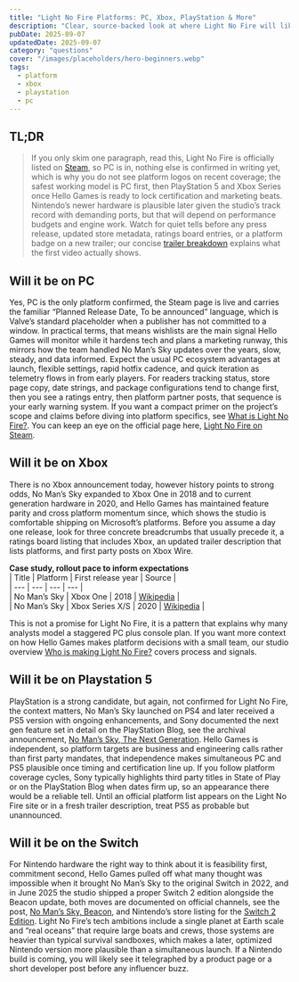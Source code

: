 ```yaml
---
title: "Light No Fire Platforms: PC, Xbox, PlayStation & More"
description: "Clear, source-backed look at where Light No Fire will likely ship first, what history suggests for consoles, and what signals to watch."
pubDate: 2025-09-07
updatedDate: 2025-09-07
category: "questions"
cover: "/images/placeholders/hero-beginners.webp"
tags:
  - platform
  - xbox
  - playstation
  - pc
---
```


## TL;DR

> If you only skim one paragraph, read this, Light No Fire is officially listed on [Steam](https://store.steampowered.com/app/2719590/Light_No_Fire/), so PC is in, nothing else is confirmed in writing yet, which is why you do not see platform logos on recent coverage; the safest working model is PC first, then PlayStation 5 and Xbox Series once Hello Games is ready to lock certification and marketing beats. Nintendo’s newer hardware is plausible later given the studio’s track record with demanding ports, but that will depend on performance budgets and engine work. Watch for quiet tells before any press release, updated store metadata, ratings board entries, or a platform badge on a new trailer; our concise [trailer breakdown](/guides/questions/trailer-analysis/) explains what the first video actually shows.

## Will it be on PC

Yes, PC is the only platform confirmed, the Steam page is live and carries the familiar “Planned Release Date, To be announced” language, which is Valve’s standard placeholder when a publisher has not committed to a window. In practical terms, that means wishlists are the main signal Hello Games will monitor while it hardens tech and plans a marketing runway, this mirrors how the team handled No Man’s Sky updates over the years, slow, steady, and data informed. Expect the usual PC ecosystem advantages at launch, flexible settings, rapid hotfix cadence, and quick iteration as telemetry flows in from early players. For readers tracking status, store page copy, date strings, and package configurations tend to change first, then you see a ratings entry, then platform partner posts, that sequence is your early warning system. If you want a compact primer on the project’s scope and claims before diving into platform specifics, see [What is Light No Fire?](/guides/questions/what-is-light-no-fire/). You can keep an eye on the official page here, [Light No Fire on Steam](https://store.steampowered.com/app/2719590/Light_No_Fire/).

## Will it be on Xbox

There is no Xbox announcement today, however history points to strong odds, No Man’s Sky expanded to Xbox One in 2018 and to current generation hardware in 2020, and Hello Games has maintained feature parity and cross platform momentum since, which shows the studio is comfortable shipping on Microsoft’s platforms. Before you assume a day one release, look for three concrete breadcrumbs that usually precede it, a ratings board listing that includes Xbox, an updated trailer description that lists platforms, and first party posts on Xbox Wire.  

**Case study, rollout pace to inform expectations**  
| Title | Platform | First release year | Source |  
| --- | --- | --- | --- |  
| No Man’s Sky | Xbox One | 2018 | [Wikipedia](https://en.wikipedia.org/wiki/No_Man%27s_Sky) |  
| No Man’s Sky | Xbox Series X/S | 2020 | [Wikipedia](https://en.wikipedia.org/wiki/No_Man%27s_Sky) |  

This is not a promise for Light No Fire, it is a pattern that explains why many analysts model a staggered PC plus console plan. If you want more context on how Hello Games makes platform decisions with a small team, our studio overview [Who is making Light No Fire?](/guides/questions/who-is-making-light-no-fire/) covers process and signals.

## Will it be on Playstation 5

PlayStation is a strong candidate, but again, not confirmed for Light No Fire, the context matters, No Man’s Sky launched on PS4 and later received a PS5 version with ongoing enhancements, and Sony documented the next gen feature set in detail on the PlayStation Blog, see the archival announcement, [No Man’s Sky, The Next Generation](https://blog.playstation.com/2020/10/28/no-mans-sky-the-next-generation/). Hello Games is independent, so platform targets are business and engineering calls rather than first party mandates, that independence makes simultaneous PC and PS5 plausible once timing and certification line up. If you follow platform coverage cycles, Sony typically highlights third party titles in State of Play or on the PlayStation Blog when dates firm up, so an appearance there would be a reliable tell. Until an official platform list appears on the Light No Fire site or in a fresh trailer description, treat PS5 as probable but unannounced.

## Will it be on the Switch

For Nintendo hardware the right way to think about it is feasibility first, commitment second, Hello Games pulled off what many thought was impossible when it brought No Man’s Sky to the original Switch in 2022, and in June 2025 the studio shipped a proper Switch 2 edition alongside the Beacon update, both moves are documented on official channels, see the post, [No Man’s Sky, Beacon](https://www.nomanssky.com/2025/06/no-mans-sky-beacon/), and Nintendo’s store listing for the [Switch 2 Edition](https://www.nintendo.com/us/store/products/no-mans-sky-nintendo-switch-2-edition-switch-2/). Light No Fire’s tech ambitions include a single planet at Earth scale and “real oceans” that require large boats and crews, those systems are heavier than typical survival sandboxes, which makes a later, optimized Nintendo version more plausible than a simultaneous launch. If a Nintendo build is coming, you will likely see it telegraphed by a product page or a short developer post before any influencer buzz.
